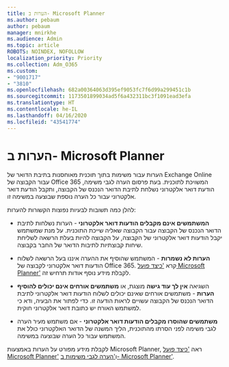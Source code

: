 ```yaml
---
title: הערות ב- Microsoft Planner
ms.author: pebaum
author: pebaum
manager: mnirkhe
ms.audience: Admin
ms.topic: article
ROBOTS: NOINDEX, NOFOLLOW
localization_priority: Priority
ms.collection: Adm_O365
ms.custom:
- "9001717"
- "3810"
ms.openlocfilehash: 682a00364063d395ef9053fc7f6d99a299451c1b
ms.sourcegitcommit: 1173501899034ad5f6a432311bc3f1091ead3efa
ms.translationtype: HT
ms.contentlocale: he-IL
ms.lasthandoff: 04/16/2020
ms.locfileid: "43541774"
---
```

# <a name="comments-in-microsoft-planner"></a>הערות ב- Microsoft Planner

הערות עבור משימות בתוך תוכנית מאוחסנות בתיבת הדואר של Exchange Online עבור הקבוצה של Office 365 המשויכת לתוכנית.  בעת פרסום הערה לגבי משימה, הודעת דואר אלקטרוני נשלחת לתיבת הדואר הנכנס של הקבוצה, ותקבל הודעת דואר אלקטרוני עבור כל הערה נוספת שבוצעה במשימה זו.

להלן כמה תשובות לבעיות נפוצות הקשורות להערות:

- **המשתמשים אינם מקבלים הודעות דואר אלקטרוני** - הערות נשלחות לתיבת הדואר הנכנס של הקבוצה עבור הקבוצה שאליה שייכת התוכנית. על מנת שמשתמש יקבל הודעות דואר אלקטרוני של הקבוצה, על הקבוצה להיות בעלת הרשאה לשליחת שיחות קבוצתיות לתיבות הדואר של החבר בקבוצה.

- **הערות לא נשמרות** - המשתמש שהוסיף את ההערה איננו בעל הרשאה לשלוח הודעות דואר אלקטרוני לקבוצה של Office 365.  קרא ['כיצד פועל Microsoft Planner'](https://techcommunity.microsoft.com/t5/planner-blog/how-microsoft-planner-works/ba-p/1214736) לקבלת מידע נוסף אודות תרחיש זה.

- השגיאה **אין לך עוד גישה** מוצגת, או **משתמשים אורחים אינם יכולים להוסיף הערות** - משתמשים אורחים שאינם יכולים לשלוח הודעות דואר אלקטרוני לתיבת הדואר הנכנס של הקבוצה עשויים לראות הודעה זו. כדי לפתור את הבעיה, ודא כי למשתמש האורח יש כתובת דואר אלקטרוני חוקית.

- **משתמשים שהוסרו מקבלים הודעות דואר אלקטרוני** - אם משתמש מעיר הערה לגבי משימה לפני הסרתו מהתוכנית, הליך המשנה של הדואר האלקטרוני כולל את המשתמש עבור כל הערה שבוצעה במשימה.

לקבלת מידע מפורט על הערות באמצעות Microsoft Planner, ראה ['כיצד פועל Microsoft Planner'](https://techcommunity.microsoft.com/t5/planner-blog/how-microsoft-planner-works/ba-p/1214736) ו['הערה לגבי משימות ב- Microsoft Planner'](https://support.microsoft.com/he-IL/office/comment-on-tasks-in-microsoft-planner-fd4aedde-7785-4cd0-96ee-122fbc9140e1).
